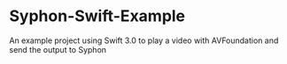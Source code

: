 # Syphon-Swift-Example
An example project using Swift 3.0 to play a video with AVFoundation and send the output to Syphon
